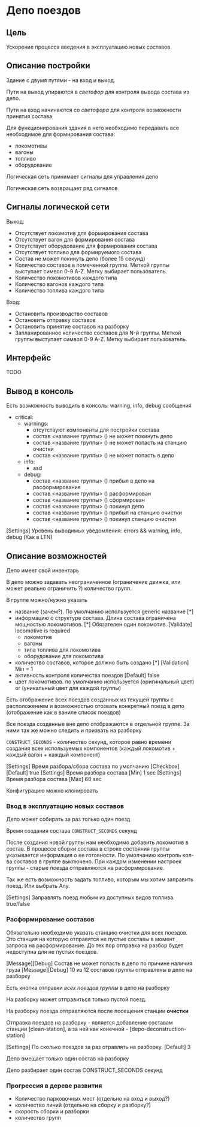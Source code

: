 # Депо поездов

## Цель

Ускорение процесса введения в эксплуатацию новых составов

## Описание постройки

Здание с двумя путями - на вход и выход.

Пути на выход упираются в *светофор* для контроля вывода состава из депо.

Пути на вход начинаются со *светофора* для контроля возможности принятия состава

Для функционирования здания в него необходимо передавать все необходимое для формирования состава:
- локомотивы
- вагоны
- топливо
- оборудование

Логическая сеть принимает сигналы для управления депо

Логическая сеть возвращает ряд сигналов

## Сигналы логической сети

Выход:
- Отсутствует локомотив для формирования состава
- Отсутствует вагон для формирования состава
- Отсутствует оборудование для формирования состава
- Отсутствует топливо для формируемого состава
- Состав не может покинуть депо (более 15 секунд)
- Количество составов в помеченной группе. Меткой группы выступает символ 0-9 A-Z. Метку выбирает пользователь.
- Количество локомотивов каждого типа
- Количество вагонов каждого типа
- Количество топлива каждого типа

Вход:
- Остановить производство составов
- Остановить отправку составов
- Остановить принятие составов на разборку
- Запланированное количество составов для N-й группы. Меткой группы выступает символ 0-9 A-Z. Метку выбирает пользователь.

## Интерфейс

TODO

## Вывод в консоль
Есть возможность выводить в консоль: warning, info, debug сообщения
- critical:
    - warnings:
        - отсутствуют компоненты для постройки состава
        - состав <название группы> (<ID>) не может покинуть депо
        - состав <название группы> (<ID>) не может попасть на станцию очистки
        - состав <название группы> (<ID>) не может попасть в депо
    - info:
        - asd
    - debug:
        - состав <название группы> (<ID>) прибыл в депо на расформирование
        - состав <название группы> (<ID>) расформирован
        - состав <название группы> (<ID>) сформирован
        - состав <название группы> (<ID>) покинул депо
        - состав <название группы> (<ID>) прибыл на станцию очистки
        - состав <название группы> (<ID>) покинул станцию очистки

[Settings] Уровень выводимых уведомления: errors && warning, info, debug (Как в LTN)

## Описание возможностей

Депо имеет свой инвентарь

В депо можно задавать неограниченное (ограничение движка, или может реально ограничить ?) количество групп.

В группе можно/нужно указать
- название (зачем?). По умолчанию используется generic название [*]
- информацию о структуре состава. Длина состава ограничена мощностью локомотивов. [*] Обязателен один локомотив. [Validate] locomotive is required
    - локомотив
    - вагоны
    - типа топлива для локомотива
    - оборудование для локомотива
- количество составов, которое должно быть создано [*] [Validation] Min = 1
- активность контроля количества поездов [Default] false
- цвет локомотивов. по умолчанию используется (оригинальный цвет) or (уникальный цвет для каждой группы)

Есть отображение всех поездов созданных из текущей группы с расположением и возможностью отозвать конкретный поезд
в депо (отображение как в ваниле список поездов)

Все поезда созданные вне депо отображаются в отдельной группе. За ними так же можно следить и призвать на разборку

`CONSTRUCT_SECONDS` - количество секунд, которое равно времени создания всех используемых компонентов
(каждый локомотив + каждый вагон + каждый компонент)

[Settings] Время разбора/сбора состава по умолчанию [Checkbox] [Default] true
[Settings] Время разбора состава [Min] 1 sec
[Settings] Время разбора состава [Max] 60 sec

Конфигурацию можно клонировать

### Ввод в эксплуатацию новых составов

Депо может собирать за раз только один поезд

Время создания состава `CONSTRUCT_SECONDS` секунд

После создания новой группы нам необходимо добавить локомотив в состав.
В процессе сборки состава в строке состояния группы указывается информация о ее готовности.
По умолчанию контроль кол-ва составов в группе выключено.
При каждом изменении настроек группы - старые поезда отправляются на расформирование.

Так же есть возможность задать топливо, которым мы хотим заправить поезд. Или выбрать Any.

[Settings] Заправлять поезд любым из доступных видов топлива. true/false

### Расформирование составов

Обязательно необходимо указать станцию очистки для всех поездов.
Это станция на которую отправятся не пустые составы в момент запроса на расформирование.
До тех пор отправка на разбор будет недоступна для не пустых поездов.

[Message][Debug] Состав <ID> не может попасть в депо по причине наличия груза
[Message][Debug] 10 из 12 составов группы <NAME> отправлены в депо на разборку

Есть кнопка отправки *всех поездов группы* в депо на разборку

На разборку может отправиться только пустой поезд.

На разборку поезда отправляются после посещения станции **очистки**

Отправка поездов на разборку - является добавление составам станции [clean-station],
а за ней как конечной - [depo-deconstruction-station]

[Settings] По сколько поездов за раз отравлять на разборку. [Default] 3

Депо вмещает только один состав на разборку

Депо разбирает один состав CONSTRUCT_SECONDS секунд

### Прогрессия в дереве развития

- Количество парковочных мест (отдельно на вход и выход?)
- количество линий (отдельно на сборку и разборку?)
- скорость сборки и разборки
- количество групп  